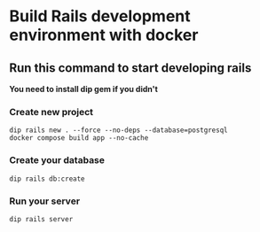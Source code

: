 # Build Rails development environment with docker

## Run this command to start developing rails
**You need to install dip gem if you didn't**

### Create new project
```
dip rails new . --force --no-deps --database=postgresql
docker compose build app --no-cache	
```

### Create your database
```
dip rails db:create
```

### Run your server
```
dip rails server
```

